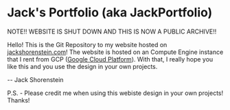 # Jack's Portfolio (aka JackPortfolio)

NOTE!! WEBSITE IS SHUT DOWN AND THIS IS NOW A PUBLIC ARCHIVE!!

Hello! This is the Git Repository to my website hosted on [jackshorenstein.com](https://jackshorenstein.com)! The website is hosted on an Compute Engine instance that I rent from GCP ([Google Cloud Platform](https://cloud.google.com)). With that, I really hope you like this and you use the design in your own projects.

-- Jack Shorenstein

P.S. - Please credit me when using this webiste design in your own projects! Thanks!
